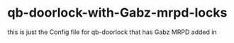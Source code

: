 # qb-doorlock-with-Gabz-mrpd-locks
this is just the Config file for qb-doorlock that has Gabz MRPD added in

